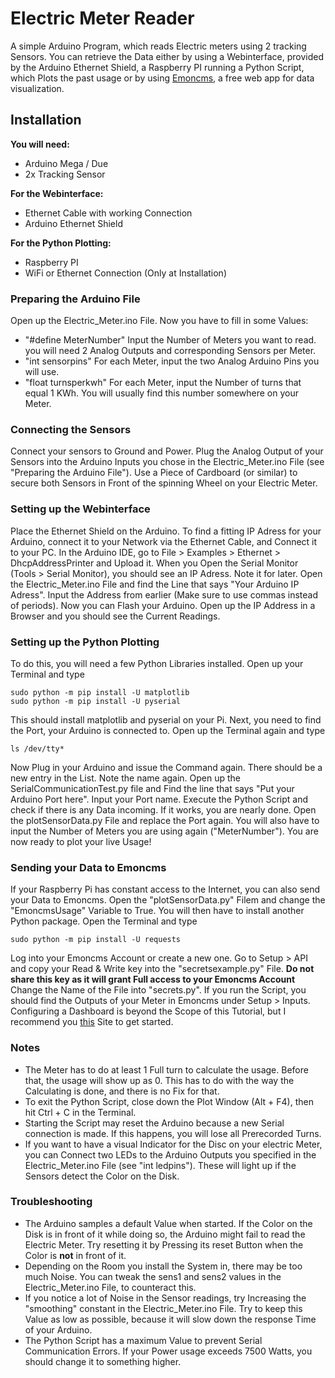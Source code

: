 Electric Meter Reader
===

A simple Arduino Program, which reads Electric meters using 2 tracking Sensors.
You can retrieve the Data either by using a Webinterface, provided by the Arduino Ethernet Shield, a Raspberry PI running a Python Script, which Plots the past usage or by using [Emoncms](https://emoncms.org/), a free web app for data visualization.


Installation
---

**You will need:**
- Arduino Mega / Due
- 2x Tracking Sensor

**For the Webinterface:**
- Ethernet Cable with working Connection
- Arduino Ethernet Shield

**For the Python Plotting:**
- Raspberry PI
- WiFi or Ethernet Connection (Only at Installation)

### Preparing the Arduino File
Open up the Electric_Meter.ino File. Now you have to fill in some Values:
- "#define MeterNumber" Input the Number of Meters you want to read. you will need 2 Analog Outputs and corresponding Sensors per Meter.
- "int sensorpins" For each Meter, input the two Analog Arduino Pins you will use.
- "float turnsperkwh" For each Meter, input the Number of turns that equal 1 KWh. You will usually find this number somewhere on your Meter.

### Connecting the Sensors
Connect your sensors to Ground and Power. Plug the Analog Output of your Sensors into the Arduino Inputs you chose in the Electric_Meter.ino File (see "Preparing the Arduino File"). Use a Piece of Cardboard (or similar) to secure both Sensors in Front of the spinning Wheel on your Electric Meter.

### Setting up the Webinterface
Place the Ethernet Shield on the Arduino. To find a fitting IP Adress for your Arduino, connect it to your Network via the Ethernet Cable, and Connect it to your PC. In the Arduino IDE, go to File > Examples > Ethernet > DhcpAddressPrinter and Upload it. When you Open the Serial Monitor (Tools > Serial Monitor), you should see an IP Adress. Note it for later.
Open the Electric_Meter.ino File and find the Line that says "Your Arduino IP Adress". Input the Address from earlier (Make sure to use commas instead of periods). Now you can Flash your Arduino. Open up the IP Address in a Browser and you should see the Current Readings.

### Setting up the Python Plotting
To do this, you will need a few Python Libraries installed. Open up your Terminal and type
```
sudo python -m pip install -U matplotlib
sudo python -m pip install -U pyserial
```
This should install matplotlib and pyserial on your Pi.
Next, you need to find the Port, your Arduino is connected to. Open up the Terminal again and type
```
ls /dev/tty*
```
Now Plug in your Arduino and issue the Command again. There should be a new entry in the List. Note the name again. Open up the SerialCommunicationTest.py file and Find the line that says "Put your Arduino Port here". Input your Port name. Execute the Python Script and check if there is any Data incoming. If it works, you are nearly done. Open the plotSensorData.py File and replace the Port again. You will also have to input the Number of Meters you are using again ("MeterNumber"). You are now ready to plot your live Usage!

### Sending your Data to Emoncms
If your Raspberry Pi has constant access to the Internet, you can also send your Data to Emoncms. Open the "plotSensorData.py" Filem and change the "EmoncmsUsage" Variable to True. You will then have to install another Python package. Open the Terminal and type
```
sudo python -m pip install -U requests
```
Log into your Emoncms Account or create a new one. Go to Setup > API and copy your Read & Write key into the "secretsexample.py" File. **Do not share this key as it will grant Full access to your Emoncms Account** Change the Name of the File into "secrets.py". If you run the Script, you should find the Outputs of your Meter in Emoncms under Setup > Inputs. Configuring a Dashboard is beyond the Scope of this Tutorial, but I recommend you [this](https://powerforum.co.za/topic/1245-emoncms-startup-tutorial/) Site to get started.


### Notes
- The Meter has to do at least 1 Full turn to calculate the usage. Before that, the usage will show up as 0. This has to do with the way the Calculating is done, and there is no Fix for that.
- To exit the Python Script, close down the Plot Window (Alt + F4), then hit Ctrl + C in the Terminal.
- Starting the Script may reset the Arduino because a new Serial connection is made. If this happens, you will lose all Prerecorded Turns.
- If you want to have a visual Indicator for the Disc on your electric Meter, you can Connect two LEDs to the Arduino Outputs you specified in the Electric_Meter.ino File (see "int ledpins"). These will light up if the Sensors detect the Color on the Disk.

### Troubleshooting
- The Arduino samples a default Value when started. If the Color on the Disk is in front of it while doing so, the Arduino might fail to read the Electric Meter. Try resetting it by Pressing its reset Button when the Color is **not** in front of it.
- Depending on the Room you install the System in, there may be too much Noise. You can tweak the sens1 and sens2 values in the Electric_Meter.ino File, to counteract this.
- If you notice a lot of Noise in the Sensor readings, try Increasing the "smoothing" constant in the Electric_Meter.ino File. Try to keep this Value as low as possible, because it will slow down the response Time of your Arduino.
- The Python Script has a maximum Value to prevent Serial Communication Errors. If your Power usage exceeds 7500 Watts, you should change it to something higher.
